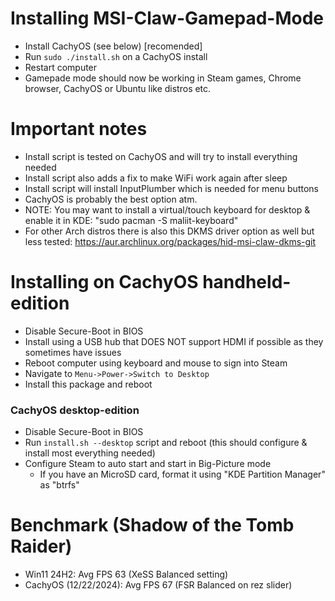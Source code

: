 # Installing MSI-Claw-Gamepad-Mode
* Install CachyOS (see below) [recomended]
* Run ```sudo ./install.sh``` on a CachyOS install
* Restart computer
* Gamepade mode should now be working in Steam games, Chrome browser, CachyOS or Ubuntu like distros etc.

# Important notes
* Install script is tested on CachyOS and will try to install everything needed
* Install script also adds a fix to make WiFi work again after sleep
* Install script will install InputPlumber which is needed for menu buttons
* CachyOS is probably the best option atm.
* NOTE: You may want to install a virtual/touch keyboard for desktop & enable it in KDE: "sudo pacman -S maliit-keyboard"
* For other Arch distros there is also this DKMS driver option as well but less tested: https://aur.archlinux.org/packages/hid-msi-claw-dkms-git

# Installing on CachyOS handheld-edition
* Disable Secure-Boot in BIOS
* Install using a USB hub that DOES NOT support HDMI if possible as they sometimes have issues
* Reboot computer using keyboard and mouse to sign into Steam
* Navigate to ```Menu->Power->Switch to Desktop```
* Install this package and reboot

### CachyOS desktop-edition
* Disable Secure-Boot in BIOS
* Run ```install.sh --desktop``` script and reboot (this should configure & install most everything needed)
* Configure Steam to auto start and start in Big-Picture mode
    * If you have an MicroSD card, format it using "KDE Partition Manager" as "btrfs"

# Benchmark (Shadow of the Tomb Raider)
* Win11 24H2: Avg FPS 63 (XeSS Balanced setting)
* CachyOS (12/22/2024): Avg FPS 67 (FSR Balanced on rez slider)